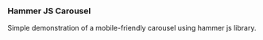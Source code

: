 ### Hammer JS Carousel

Simple demonstration of a mobile-friendly carousel
using hammer js library.
